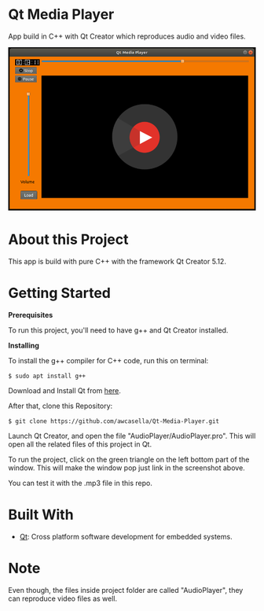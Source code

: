 # Qt Media Player
App build in C++ with Qt Creator which reproduces audio and video files. 

![](Screenshot.png)

# About this Project

This app is build with pure C++ with the framework Qt Creator 5.12. 

# Getting Started

**Prerequisites**

To run this project, you'll need to have g++ and Qt Creator installed.

**Installing**

To install the g++ compiler for C++ code, run this on terminal:

	$ sudo apt install g++
	
Download and Install Qt from [here](https://www.qt.io/download?hsCtaTracking=f24f249b-61fb-4dec-9869-50512342f8d9%7Cf3adf380-4740-4f7e-9e49-d06fa99445fa).

After that, clone this Repository:

    $ git clone https://github.com/awcasella/Qt-Media-Player.git
  
Launch Qt Creator, and open the file "AudioPlayer/AudioPlayer.pro". This will open all the related files of this project in Qt.

To run the project, click on the green triangle on the left bottom part of the window. This will make the window pop just link in the screenshot above. 

You can test it with the .mp3 file in this repo.

# Built With
- [Qt](https://www.qt.io): Cross platform software development for embedded systems.

# Note

Even though, the files inside project folder are called "AudioPlayer", they can reproduce video files as well.
